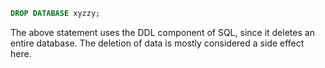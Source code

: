 ```sql
DROP DATABASE xyzzy;
```

The above statement uses the DDL component of SQL, since it deletes an entire database. The deletion of data is mostly considered a side effect here.